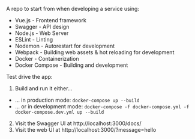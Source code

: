 A repo to start from when developing a service using:
* Vue.js - Frontend framework
* Swagger - API design
* Node.js - Web Server
* ESLint - Linting
* Nodemon - Autorestart for development
* Webpack - Building web assets & hot reloading for development
* Docker - Containerization
* Docker Compose - Building and development


Test drive the app:
1. Build and run it either...
  * ... in production mode: `docker-compose up --build`
  * ... or in development mode: `docker-compose -f docker-compose.yml -f docker-compose.dev.yml up --build`
2. Visit the Swagger UI at http://localhost:3000/docs/
3. Visit the web UI at http://localhost:3000/?message=hello
